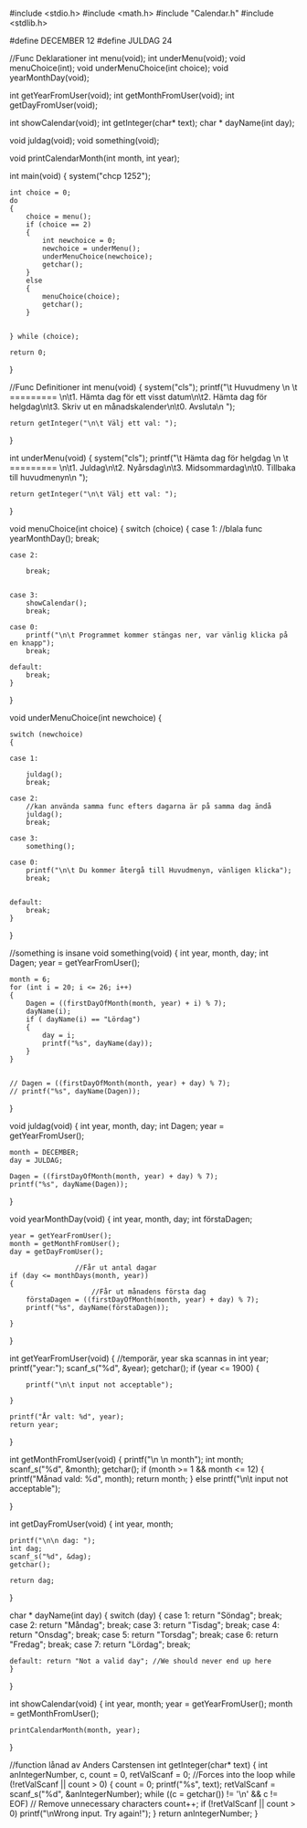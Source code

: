 #include <stdio.h>
#include <math.h>
#include "Calendar.h"
#include <stdlib.h>

#define DECEMBER 12
#define JULDAG 24

//Func Deklarationer
int menu(void);
int underMenu(void);
void menuChoice(int);
void underMenuChoice(int choice);
void yearMonthDay(void);

int getYearFromUser(void);
int getMonthFromUser(void);
int getDayFromUser(void);

int showCalendar(void);
int getInteger(char* text);
char * dayName(int day);

void juldag(void);
void something(void);

void printCalendarMonth(int month, int year);


int main(void)
{
	system("chcp 1252");

	int choice = 0;
	do
	{
		choice = menu();
		if (choice == 2)
		{
			int newchoice = 0;
			newchoice = underMenu();
			underMenuChoice(newchoice);
			getchar();
		}
		else
		{
			menuChoice(choice);
			getchar();
		}
			
		
	} while (choice);
	
	return 0;

}

//Func Definitioner
int menu(void)
{
	system("cls");
	printf("\t Huvudmeny \n \t ========= \n\t1. Hämta dag för ett visst datum\n\t2. Hämta dag för helgdag\n\t3. Skriv ut en månadskalender\n\t0. Avsluta\n ");
	
	return getInteger("\n\t Välj ett val: ");
}

int underMenu(void)
{
	system("cls");
	printf("\t Hämta dag för helgdag \n \t ========= \n\t1. Juldag\n\t2. Nyårsdag\n\t3. Midsommardag\n\t0. Tillbaka till huvudmenyn\n ");

	return getInteger("\n\t Välj ett val: ");
}

void menuChoice(int choice)
{
	switch (choice)
	{
	case 1:
		//blala func 
		yearMonthDay();
		break;

	case 2:
		
		break;


	case 3:
		showCalendar();
		break;
		
	case 0:
		printf("\n\t Programmet kommer stängas ner, var vänlig klicka på en knapp");
		break;

	default:
		break;
	}
}

void underMenuChoice(int newchoice)
{
	
	switch (newchoice)
	{

	case 1:
		
		juldag();
		break;

	case 2:
		//kan använda samma func efters dagarna är på samma dag ändå
		juldag();
		break;

	case 3:
		something();

	case 0:
		printf("\n\t Du kommer återgå till Huvudmenyn, vänligen klicka");
		break;
		

	default:
		break;
	}
}

//something is insane
void something(void)
{
	int year, month, day;
	int Dagen;
	year = getYearFromUser();

	month = 6;
	for (int i = 20; i <= 26; i++)
	{
		Dagen = ((firstDayOfMonth(month, year) + i) % 7);
		dayName(i);
		if ( dayName(i) == "Lördag")
		{
			day = i;
			printf("%s", dayName(day));
		}
	}
	

	// Dagen = ((firstDayOfMonth(month, year) + day) % 7);
	// printf("%s", dayName(Dagen));
}


void juldag(void)
{
	int year, month, day;
	int Dagen;
	year = getYearFromUser();

	month = DECEMBER;
	day = JULDAG;
	
	Dagen = ((firstDayOfMonth(month, year) + day) % 7);
	printf("%s", dayName(Dagen));

}

void yearMonthDay(void)
{
	int year, month, day;
	int förstaDagen;

	year = getYearFromUser();
	month = getMonthFromUser();
	day = getDayFromUser();

					//Får ut antal dagar
	if (day <= monthDays(month, year))
	{
						//Får ut månadens första dag
		förstaDagen = ((firstDayOfMonth(month, year) + day) % 7);
		printf("%s", dayName(förstaDagen));

	}
}

int getYearFromUser(void)
{
	//temporär, year ska scannas in
	int year;
	printf("year:");
	scanf_s("%d", &year);
	getchar();
	if (year <= 1900) {

		printf("\n\t input not acceptable");

	}

	printf("År valt: %d", year);
	return year;
	

}

int getMonthFromUser(void)
{
	printf("\n \n month");
	int month;
	scanf_s("%d", &month);
	getchar();
	if (month >= 1 && month <= 12)
	{ 
		printf("Månad vald: %d", month);
		return month;
	}
	else printf("\n\t input not acceptable");
	
}

int getDayFromUser(void)
{
	int year, month;

	printf("\n\n dag: ");
	int dag;
	scanf_s("%d", &dag);
	getchar();

	return dag;
}

char * dayName(int day)
{
	switch (day)
	{
	case 1: return "Söndag"; break;
	case 2: return "Måndag"; break;
	case 3: return "Tisdag"; break;
	case 4: return "Onsdag"; break;
	case 5: return "Torsdag"; break;
	case 6: return "Fredag"; break;
	case 7: return "Lördag"; break;
	
	default: return "Not a valid day"; //We should never end up here
	}
}

int showCalendar(void)
{
	int year, month;
	year = getYearFromUser();
	month = getMonthFromUser();

	printCalendarMonth(month, year);
}



//function lånad av Anders Carstensen
int getInteger(char* text)
{
	int anIntegerNumber, c, count = 0, retValScanf = 0; //Forces into the loop
	while (!retValScanf || count > 0)
	{
		count = 0;
		printf("%s", text);
		retValScanf = scanf_s("%d", &anIntegerNumber);
		while ((c = getchar()) != '\n' && c != EOF) // Remove unnecessary characters
			count++;
		if (!retValScanf || count > 0)
			printf("\nWrong input. Try again!");
	}
	return anIntegerNumber;
}
